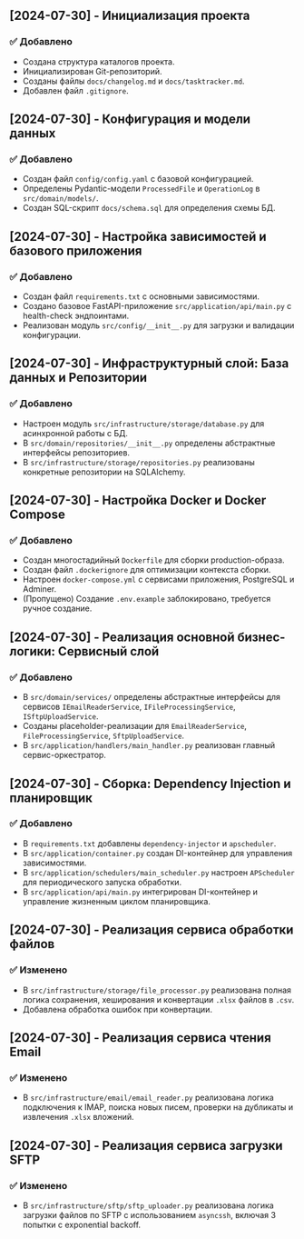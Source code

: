 ## [2024-07-30] - Инициализация проекта

### ✅ Добавлено
- Создана структура каталогов проекта.
- Инициализирован Git-репозиторий.
- Созданы файлы `docs/changelog.md` и `docs/tasktracker.md`.
- Добавлен файл `.gitignore`.

## [2024-07-30] - Конфигурация и модели данных

### ✅ Добавлено
- Создан файл `config/config.yaml` с базовой конфигурацией.
- Определены Pydantic-модели `ProcessedFile` и `OperationLog` в `src/domain/models/`.
- Создан SQL-скрипт `docs/schema.sql` для определения схемы БД.

## [2024-07-30] - Настройка зависимостей и базового приложения

### ✅ Добавлено
- Создан файл `requirements.txt` с основными зависимостями.
- Создано базовое FastAPI-приложение `src/application/api/main.py` с health-check эндпоинтами.
- Реализован модуль `src/config/__init__.py` для загрузки и валидации конфигурации.

## [2024-07-30] - Инфраструктурный слой: База данных и Репозитории

### ✅ Добавлено
- Настроен модуль `src/infrastructure/storage/database.py` для асинхронной работы с БД.
- В `src/domain/repositories/__init__.py` определены абстрактные интерфейсы репозиториев.
- В `src/infrastructure/storage/repositories.py` реализованы конкретные репозитории на SQLAlchemy.

## [2024-07-30] - Настройка Docker и Docker Compose

### ✅ Добавлено
- Создан многостадийный `Dockerfile` для сборки production-образа.
- Создан файл `.dockerignore` для оптимизации контекста сборки.
- Настроен `docker-compose.yml` с сервисами приложения, PostgreSQL и Adminer.
- (Пропущено) Создание `.env.example` заблокировано, требуется ручное создание.

## [2024-07-30] - Реализация основной бизнес-логики: Сервисный слой

### ✅ Добавлено
- В `src/domain/services/` определены абстрактные интерфейсы для сервисов `IEmailReaderService`, `IFileProcessingService`, `ISftpUploadService`.
- Созданы placeholder-реализации для `EmailReaderService`, `FileProcessingService`, `SftpUploadService`.
- В `src/application/handlers/main_handler.py` реализован главный сервис-оркестратор.

## [2024-07-30] - Сборка: Dependency Injection и планировщик

### ✅ Добавлено
- В `requirements.txt` добавлены `dependency-injector` и `apscheduler`.
- В `src/application/container.py` создан DI-контейнер для управления зависимостями.
- В `src/application/schedulers/main_scheduler.py` настроен `APScheduler` для периодического запуска обработки.
- В `src/application/api/main.py` интегрирован DI-контейнер и управление жизненным циклом планировщика.

## [2024-07-30] - Реализация сервиса обработки файлов

### ✅ Изменено
- В `src/infrastructure/storage/file_processor.py` реализована полная логика сохранения, хеширования и конвертации `.xlsx` файлов в `.csv`.
- Добавлена обработка ошибок при конвертации.

## [2024-07-30] - Реализация сервиса чтения Email

### ✅ Изменено
- В `src/infrastructure/email/email_reader.py` реализована логика подключения к IMAP, поиска новых писем, проверки на дубликаты и извлечения `.xlsx` вложений.

## [2024-07-30] - Реализация сервиса загрузки SFTP

### ✅ Изменено
- В `src/infrastructure/sftp/sftp_uploader.py` реализована логика загрузки файлов по SFTP с использованием `asyncssh`, включая 3 попытки с exponential backoff.
